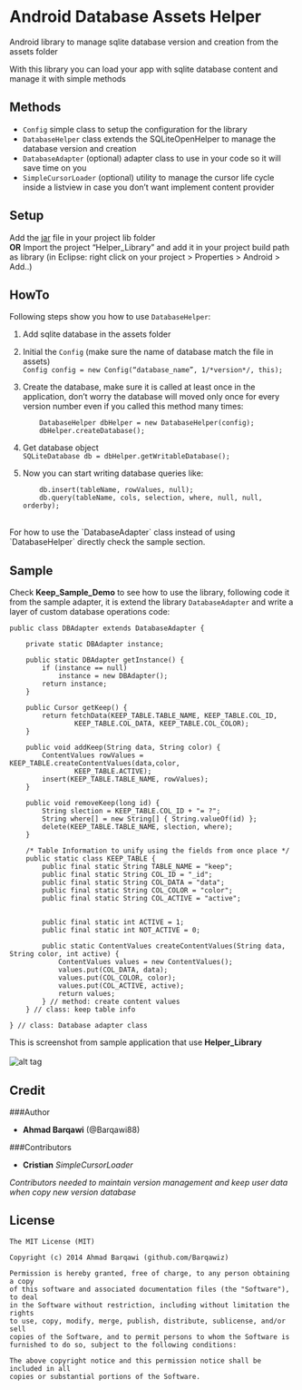 Android Database Assets Helper
======
Android library to manage sqlite database version and creation from the assets folder

With this library you can load your app with sqlite database content and manage it with simple methods



Methods
-----
* `Config` simple class to setup the configuration for the library
* `DatabaseHelper` class extends the SQLiteOpenHelper to manage the database version and creation
* `DatabaseAdapter` (optional) adapter class to use in your code so it will save time on you
* `SimpleCursorLoader` (optional) utility to manage the cursor life cycle inside a listview in case you don’t want implement content provider


Setup
-----
Add the [jar][0] file in your project lib folder <br/> 
**OR** Import the project “Helper_Library” and add it in your project build path as library (in Eclipse: right click on your project > Properties > Android > Add..) <br/>

HowTo
-----
Following steps show you how to use `DatabaseHelper`:
 
1. Add sqlite database in the assets folder

2. Initial the `Config` (make sure the name of database match the file in assets)<br/>
   ``` Config config = new Config(“database_name”, 1/*version*/, this);  ```

3. Create the database, make sure it is called at least once in the application, don’t worry the database will moved only once for every version number even if you called this method many times:
   ``` 
       DatabaseHelper dbHelper = new DatabaseHelper(config); 
       dbHelper.createDatabase();
   ```
4. Get database object <br/>
   ``` SQLiteDatabase db = dbHelper.getWritableDatabase();   ```

5. Now you can start writing database queries like: 
    ``` 
        db.insert(tableName, rowValues, null); 
        db.query(tableName, cols, selection, where, null, null, orderby); 
    ```
<br/>
For how to use the `DatabaseAdapter` class instead of using `DatabaseHelper` directly check the sample section.

Sample
------------
Check **Keep_Sample_Demo** to see how to use the library, following code it from the sample adapter, it is extend the library `DatabaseAdapter` and write a layer of custom database operations code:
```
public class DBAdapter extends DatabaseAdapter {

	private static DBAdapter instance;

	public static DBAdapter getInstance() {
		if (instance == null)
			instance = new DBAdapter();
		return instance;
	}

	public Cursor getKeep() {
		return fetchData(KEEP_TABLE.TABLE_NAME, KEEP_TABLE.COL_ID,
				KEEP_TABLE.COL_DATA, KEEP_TABLE.COL_COLOR);
	}

	public void addKeep(String data, String color) {
		ContentValues rowValues = KEEP_TABLE.createContentValues(data,color,
				KEEP_TABLE.ACTIVE);
		insert(KEEP_TABLE.TABLE_NAME, rowValues);
	}

	public void removeKeep(long id) {
		String slection = KEEP_TABLE.COL_ID + "= ?";
		String where[] = new String[] { String.valueOf(id) };
		delete(KEEP_TABLE.TABLE_NAME, slection, where);
	}

	/* Table Information to unify using the fields from once place */
	public static class KEEP_TABLE {
		public final static String TABLE_NAME = "keep";
		public final static String COL_ID = "_id";
		public final static String COL_DATA = "data";
		public final static String COL_COLOR = "color";
		public final static String COL_ACTIVE = "active";
		

		public final static int ACTIVE = 1;
		public final static int NOT_ACTIVE = 0;

		public static ContentValues createContentValues(String data, String color, int active) {
			ContentValues values = new ContentValues();
			values.put(COL_DATA, data);
			values.put(COL_COLOR, color);
			values.put(COL_ACTIVE, active);
			return values;
		} // method: create content values
	} // class: keep table info

} // class: Database adapter class
```

This is screenshot from sample application that use **Helper_Library** <br/><br/>
 ![alt tag](https://raw.github.com/Barqawiz/Database_Sqlite_Assets_Helper/master/Demo/screenshot.png) 


Credit
------------
###Author
* **Ahmad Barqawi** (@Barqawi88)


###Contributors
* **Cristian** *SimpleCursorLoader*

*Contributors needed to maintain version management and keep user data when copy new version database*

License
-------
    The MIT License (MIT)

    Copyright (c) 2014 Ahmad Barqawi (github.com/Barqawiz)

    Permission is hereby granted, free of charge, to any person obtaining a copy
    of this software and associated documentation files (the "Software"), to deal
    in the Software without restriction, including without limitation the rights
    to use, copy, modify, merge, publish, distribute, sublicense, and/or sell
    copies of the Software, and to permit persons to whom the Software is
    furnished to do so, subject to the following conditions:

    The above copyright notice and this permission notice shall be included in all
    copies or substantial portions of the Software.

[0]: https://raw.github.com/Barqawiz/Database_Sqlite_Assets_Helper/master/helper_library.jar 
